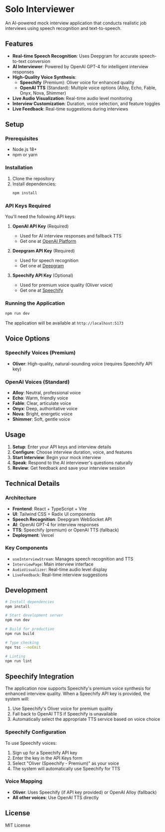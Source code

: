 # Solo Interviewer

An AI-powered mock interview application that conducts realistic job interviews using speech recognition and text-to-speech.

## Features

- **Real-time Speech Recognition**: Uses Deepgram for accurate speech-to-text conversion
- **AI Interviewer**: Powered by OpenAI GPT-4 for intelligent interview responses
- **High-Quality Voice Synthesis**: 
  - **Speechify** (Premium): Oliver voice for enhanced quality
  - **OpenAI TTS** (Standard): Multiple voice options (Alloy, Echo, Fable, Onyx, Nova, Shimmer)
- **Live Audio Visualization**: Real-time audio level monitoring
- **Interview Customization**: Duration, voice selection, and feature toggles
- **Live Feedback**: Real-time suggestions during interviews

## Setup

### Prerequisites

- Node.js 18+ 
- npm or yarn

### Installation

1. Clone the repository
2. Install dependencies:
   ```bash
   npm install
   ```

### API Keys Required

You'll need the following API keys:

1. **OpenAI API Key** (Required)
   - Used for AI interview responses and fallback TTS
   - Get one at [OpenAI Platform](https://platform.openai.com/)

2. **Deepgram API Key** (Required)
   - Used for speech recognition
   - Get one at [Deepgram](https://deepgram.com/)

3. **Speechify API Key** (Optional)
   - Used for premium voice quality (Oliver voice)
   - Get one at [Speechify](https://speechify.com/)

### Running the Application

```bash
npm run dev
```

The application will be available at `http://localhost:5173`

## Voice Options

### Speechify Voices (Premium)
- **Oliver**: High-quality, natural-sounding voice (requires Speechify API key)

### OpenAI Voices (Standard)
- **Alloy**: Neutral, professional voice
- **Echo**: Warm, friendly voice
- **Fable**: Clear, articulate voice
- **Onyx**: Deep, authoritative voice
- **Nova**: Bright, energetic voice
- **Shimmer**: Soft, gentle voice

## Usage

1. **Setup**: Enter your API keys and interview details
2. **Configure**: Choose interview duration, voice, and features
3. **Start Interview**: Begin your mock interview
4. **Speak**: Respond to the AI interviewer's questions naturally
5. **Review**: Get feedback and save your interview session

## Technical Details

### Architecture
- **Frontend**: React + TypeScript + Vite
- **UI**: Tailwind CSS + Radix UI components
- **Speech Recognition**: Deepgram WebSocket API
- **AI**: OpenAI GPT-4 for interview responses
- **TTS**: Speechify (premium) or OpenAI TTS (fallback)
- **Deployment**: Vercel

### Key Components
- `useInterviewStream`: Manages speech recognition and TTS
- `InterviewPage`: Main interview interface
- `AudioVisualizer`: Real-time audio level display
- `LiveFeedback`: Real-time interview suggestions

## Development

```bash
# Install dependencies
npm install

# Start development server
npm run dev

# Build for production
npm run build

# Type checking
npx tsc --noEmit

# Linting
npm run lint
```

## Speechify Integration

The application now supports Speechify's premium voice synthesis for enhanced interview quality. When a Speechify API key is provided, the system will:

1. Use Speechify's Oliver voice for premium quality
2. Fall back to OpenAI TTS if Speechify is unavailable
3. Automatically select the appropriate TTS service based on voice choice

### Speechify Configuration

To use Speechify voices:
1. Sign up for a Speechify API key
2. Enter the key in the API Keys form
3. Select "Oliver (Speechify - Premium)" as your voice
4. The system will automatically use Speechify for TTS

### Voice Mapping

- **Oliver**: Uses Speechify (if API key provided) or OpenAI Alloy (fallback)
- **All other voices**: Use OpenAI TTS directly

## License

MIT License 